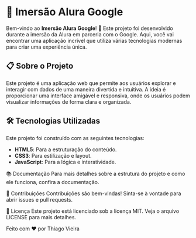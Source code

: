 # 🚀 Imersão Alura Google

Bem-vindo ao **Imersão Alura Google**! 🌟 Este projeto foi desenvolvido durante a imersão da Alura em parceria com o Google. Aqui, você vai encontrar uma aplicação incrível que utiliza várias tecnologias modernas para criar uma experiência única.

## 📋 Sobre o Projeto

Este projeto é uma aplicação web que permite aos usuários explorar e interagir com dados de uma maneira divertida e intuitiva. A ideia é proporcionar uma interface amigável e responsiva, onde os usuários podem visualizar informações de forma clara e organizada.

## 🛠️ Tecnologias Utilizadas

Este projeto foi construído com as seguintes tecnologias:

- **HTML5**: Para a estruturação do conteúdo.
- **CSS3**: Para estilização e layout.
- **JavaScript**: Para a lógica e interatividade.

📚 Documentação
Para mais detalhes sobre a estrutura do projeto e como ele funciona, confira a documentação.

🤝 Contribuições
Contribuições são bem-vindas! Sinta-se à vontade para abrir issues e pull requests.

📄 Licença
Este projeto está licenciado sob a licença MIT. Veja o arquivo LICENSE para mais detalhes.

Feito com ❤️ por Thiago Vieira
